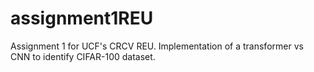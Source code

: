 # assignment1REU
Assignment 1 for UCF's CRCV REU. Implementation of a transformer vs CNN to identify CIFAR-100 dataset. 
